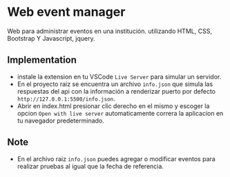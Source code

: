 # Web event manager

Web para administrar eventos en una institución. utilizando HTML, CSS, Bootstrap Y Javascript, jquery.

## Implementation

- instale la extension en tu VSCode `Live Server` para simular un servidor.
- En el proyecto raiz se encuentra un archivo `info.json` que simula las respuestas del api con la información a renderizar puerto por defecto `http://127.0.0.1:5500/info.json`.
- Abrir en index.html presionar clic derecho en el mismo y escoger la opcion `Open with live server` automaticamente correra la aplicacion en tu navegador predeterminado.

## Note

- En el archivo raiz `info.json` puedes agregar o modificar eventos para realizar pruebas al igual que la fecha de referencia.
